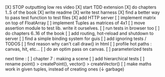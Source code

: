 [X] STOP outputting low res video
[X] start TDD extension
[X] do chapters 1..5 of the book
[X] write readme
[X] write test harness
[X] find a better way to pass test function to test files
[X] add HTTP server
[ ] implement matrix on top of FloatArray
[ ] implement Tuples as matrices of 4x1
[ ] move assertion module to test lib. write it ourselves.
[ ] run tests in browser too
[ ] do chapters 6..16 of the book
[ ] add routing, hot-reload and shutdown to server
[ ] find a simple binding system for guis
[ ] add ignoring tests / TODOS
[ ] find reason why can't call draw() in html
[ ] profile hot paths : canvas, hit, etc...
[ ] do an optim pass on canvas.
[ ] parameterized tests

next time : 
[ ] chapter 7 : making a scene
[ ] add hierarchical tests
[ ] rename point() > createPoint(), vector() > createVector()
[ ] make maths work in given tuples, instead of creating ones (↓ garbage)

